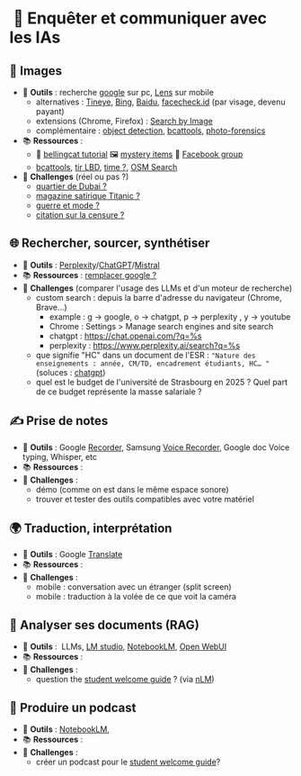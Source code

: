 #  🔎 Enquêter et communiquer avec les IAs

## 📸 Images

 - 🧰  **Outils** : recherche [google](https://www.google.com/) sur pc, [Lens](https://lens.google/) sur mobile
	 - alternatives : [Tineye](https://tineye.com/), [Bing](https://www.bing.com/), [Baidu](http://www.baidu.com/), [facecheck.id](https://facecheck.id/) (par visage, devenu payant)
	 - extensions (Chrome, Firefox) : [Search by Image](https://chromewebstore.google.com/detail/search-by-image/cnojnbdhbhnkbcieeekonklommdnndci)
	 - complémentaire : [object detection](https://huggingface.co/spaces/ClassCat/DETR-Object-Detection),  [bcattools](https://bellingcat.gitbook.io/toolkit),  [photo-forensics](https://29a.ch/photo-forensics) 
-  📚 **Ressources** : 
	- 📃 [bellingcat tutorial](https://www.bellingcat.com/news/2023/08/04/solving-world-war-ii-photo-mysteries-with-open-source-techniques/) 🖼️ [mystery items](https://ibccdigitalarchive.lincoln.ac.uk/omeka/mystery-items) 📘 [Facebook group](https://www.facebook.com/groups/334861457117515)
	-  [bcattools](https://bellingcat.gitbook.io/toolkit), [tir LBD](https://predictalab.medium.com/geoint-mesurer-la-distance-dun-tir-de-lbd-686952db2229), [time ?](https://www.bellingcat.com/resources/2021/05/18/unsure-when-a-video-or-photo-was-taken-how-to-tell-by-measuring-the-length-of-shadows/),  [OSM Search](https://www.bellingcat.com/resources/how-tos/2023/05/08/finding-geolocation-leads-with-bellingcats-openstreetmap-search-tool/) 
- 🎯  **Challenges** (réel ou pas ?)
	- [quartier de Dubai ?](https://x.com/Rainmaker1973/status/1705205661498286294)
	- [magazine satirique Titanic ?](https://x.com/TribunePop23/status/1764903090313138641)  
	- [guerre et mode ?](https://x.com/PAMartin111/status/1764607064263782845)
	- [citation sur la censure ?](https://x.com/FredC4D/status/1759157401368793399)
## 🌐 Rechercher, sourcer, synthétiser

- 🧰  **Outils** :  [Perplexity](https://www.perplexity.ai/)/[ChatGPT](https://chatgpt.com/)/[Mistral](https://chat.mistral.ai/chat)
- 📚 **Ressources** :  [remplacer google ?](https://www.frandroid.com/comment-faire/tutoriaux/2524463_comment-utiliser-chatgpt-mistral-le-chat-perplexity-ou-grok-comme-moteur-de-recherche-par-defaut-sur-chrome-safari-ou-edge)
- 🎯 **Challenges** (comparer l'usage des LLMs et d'un moteur de recherche)
	- custom search : depuis la barre d'adresse du navigateur (Chrome, Brave...) 
		- example : g -> google, o -> chatgpt, p -> perplexity , y -> youtube
		- Chrome : Settings > Manage search engines and site search
		- chatgpt : https://chat.openai.com/?q=%s
		- perplexity : https://www.perplexity.ai/search?q=%s
	- que signifie "HC" dans un document de l'ESR : ` "Nature des enseignements : année, CM/TD, encadrement étudiants, HC… " `  (soluces : [chatgpt](https://chatgpt.com/share/67c17898-5610-8013-b2b4-d80132c91893))
	-  quel est le budget de l'université de Strasbourg en 2025 ? Quel part de ce budget représente la masse salariale ?
## ✍ Prise de notes

- 🧰 **Outils** : Google [Recorder](https://play.google.com/store/apps/details?id=com.google.android.apps.recorder&hl=en), Samsung [Voice Recorder](https://play.google.com/store/apps/details?id=com.sec.android.app.voicenote&hl=en), Google doc Voice typing, Whisper, etc
-  📚 **Ressources** : 
- 🎯 **Challenges** :
	-  démo (comme on est dans le même espace sonore)
	- trouver et tester des outils compatibles avec votre matériel
## 🌍 Traduction, interprétation

- 🧰 **Outils** : Google [Translate](https://play.google.com/store/apps/details?id=com.google.android.apps.translate&hl=en) 
-  📚 **Ressources** : 
- 🎯 **Challenges** :
	- mobile : conversation avec un étranger (split screen)
	- mobile : traduction à la volée de ce que voit la caméra
## 📰 Analyser ses documents (RAG)

- 🧰 **Outils** :  LLMs, [LM studio](https://lmstudio.ai/), [NotebookLM](https://notebooklm.google/), [Open WebUI](https://github.com/open-webui/open-webui) 
-  📚 **Ressources** : 
- 🎯 **Challenges** :
	- question the [student welcome guide](https://www.unistra.fr/guide-welcome#c149513) ? (via [nLM](https://notebooklm.google.com/notebook/42b78c07-e4a9-4fc2-a4cf-2edc7297bee9))
## 🎤 Produire un podcast

- 🧰 **Outils** : [NotebookLM](https://notebooklm.google/), 
-  📚 **Ressources** : 
- 🎯 **Challenges** :
	- créer un podcast pour le  [student welcome guide](https://www.unistra.fr/guide-welcome#c149513)?

